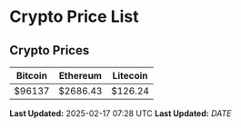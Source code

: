 # Crypto Price List

## Crypto Prices
| Bitcoin | Ethereum | Litecoin |
| ------- | -------- | -------- |
| $96137 | $2686.43 | $126.24 |
**Last Updated:** 2025-02-17 07:28 UTC
**Last Updated:** $DATE$
